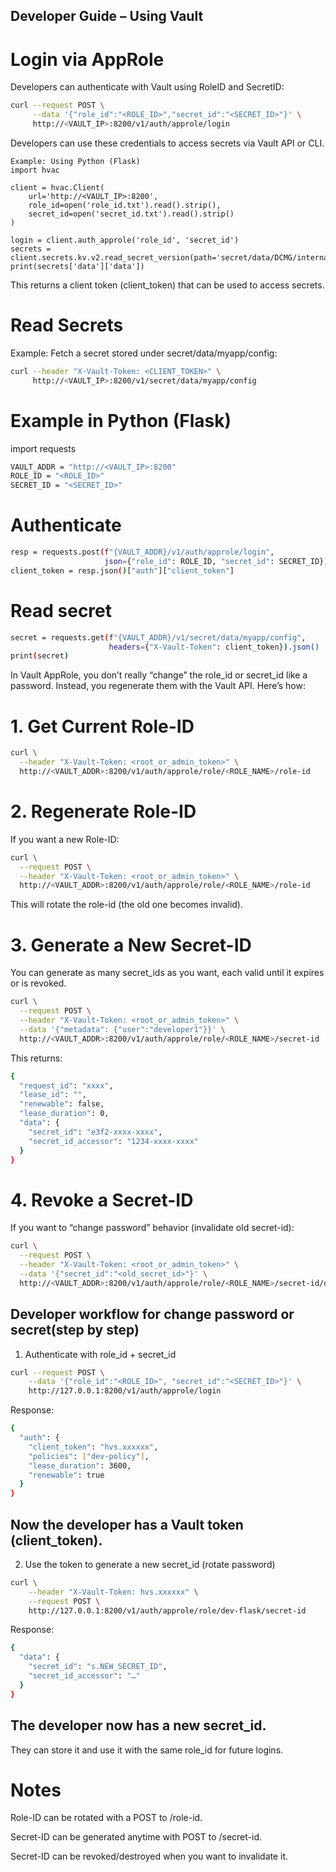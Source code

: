 ## Developer Guide – Using Vault
# Login via AppRole

Developers can authenticate with Vault using RoleID and SecretID:
```bash
curl --request POST \
     --data '{"role_id":"<ROLE_ID>","secret_id":"<SECRET_ID>"}' \
     http://<VAULT_IP>:8200/v1/auth/approle/login
```

Developers can use these credentials to access secrets via Vault API or CLI.
```flask
Example: Using Python (Flask)
import hvac

client = hvac.Client(
    url='http://<VAULT_IP>:8200',
    role_id=open('role_id.txt').read().strip(),
    secret_id=open('secret_id.txt').read().strip()
)

login = client.auth_approle('role_id', 'secret_id')
secrets = client.secrets.kv.v2.read_secret_version(path='secret/data/DCMG/internal/server_management/admin_xcc')
print(secrets['data']['data'])
```


This returns a client token (client_token) that can be used to access secrets.

# Read Secrets

Example: Fetch a secret stored under secret/data/myapp/config:
```bash
curl --header "X-Vault-Token: <CLIENT_TOKEN>" \
     http://<VAULT_IP>:8200/v1/secret/data/myapp/config
```
# Example in Python (Flask)
import requests
```bash
VAULT_ADDR = "http://<VAULT_IP>:8200"
ROLE_ID = "<ROLE_ID>"
SECRET_ID = "<SECRET_ID>"
```
# Authenticate
```bash
resp = requests.post(f"{VAULT_ADDR}/v1/auth/approle/login",
                     json={"role_id": ROLE_ID, "secret_id": SECRET_ID})
client_token = resp.json()["auth"]["client_token"]
```
# Read secret
```bash
secret = requests.get(f"{VAULT_ADDR}/v1/secret/data/myapp/config",
                      headers={"X-Vault-Token": client_token}).json()
print(secret)
```

In Vault AppRole, you don’t really “change” the role_id or secret_id like a password. Instead, you regenerate them with the Vault API. Here’s how:

# 1. Get Current Role-ID
```bash
curl \
  --header "X-Vault-Token: <root_or_admin_token>" \
  http://<VAULT_ADDR>:8200/v1/auth/approle/role/<ROLE_NAME>/role-id
```
# 2. Regenerate Role-ID

If you want a new Role-ID:
```bash
curl \
  --request POST \
  --header "X-Vault-Token: <root_or_admin_token>" \
  http://<VAULT_ADDR>:8200/v1/auth/approle/role/<ROLE_NAME>/role-id
```

 This will rotate the role-id (the old one becomes invalid).

# 3. Generate a New Secret-ID

You can generate as many secret_ids as you want, each valid until it expires or is revoked.
```bash
curl \
  --request POST \
  --header "X-Vault-Token: <root_or_admin_token>" \
  --data '{"metadata": {"user":"developer1"}}' \
  http://<VAULT_ADDR>:8200/v1/auth/approle/role/<ROLE_NAME>/secret-id
```

This returns:
```bash
{
  "request_id": "xxxx",
  "lease_id": "",
  "renewable": false,
  "lease_duration": 0,
  "data": {
    "secret_id": "e3f2-xxxx-xxxx",
    "secret_id_accessor": "1234-xxxx-xxxx"
  }
}
```
# 4. Revoke a Secret-ID

If you want to “change password” behavior (invalidate old secret-id):
```bash
curl \
  --request POST \
  --header "X-Vault-Token: <root_or_admin_token>" \
  --data '{"secret_id":"<old_secret_id>"}' \
  http://<VAULT_ADDR>:8200/v1/auth/approle/role/<ROLE_NAME>/secret-id/destroy
```


## Developer workflow for change password or secret(step by step)
1. Authenticate with role_id + secret_id
```bash
curl --request POST \
    --data '{"role_id":"<ROLE_ID>", "secret_id":"<SECRET_ID>"}' \
    http://127.0.0.1:8200/v1/auth/approle/login
```

Response:
```bash
{
  "auth": {
    "client_token": "hvs.xxxxxx",
    "policies": ["dev-policy"],
    "lease_duration": 3600,
    "renewable": true
  }
}
```

## Now the developer has a Vault token (client_token).

2. Use the token to generate a new secret_id (rotate password)
```bash
curl \
    --header "X-Vault-Token: hvs.xxxxxx" \
    --request POST \
    http://127.0.0.1:8200/v1/auth/approle/role/dev-flask/secret-id
```

Response:
```bash
{
  "data": {
    "secret_id": "s.NEW_SECRET_ID",
    "secret_id_accessor": "…"
  }
}
```

## The developer now has a new secret_id.
They can store it and use it with the same role_id for future logins.

# Notes

Role-ID can be rotated with a POST to /role-id.

Secret-ID can be generated anytime with POST to /secret-id.

Secret-ID can be revoked/destroyed when you want to invalidate it.

